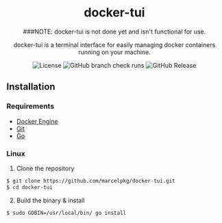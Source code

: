 <div align="center">
  <h1>docker-tui</h1>

###NOTE: docker-tui is not done yet and isn't functional for use.
  
docker-tui is a terminal interface for easily managing docker containers running on your machine.

![License](https://img.shields.io/github/license/marcelpkg/docker-tui)
![GitHub branch check runs](https://img.shields.io/github/check-runs/marcelpkg/docker-tui/main?label=tests)
![GitHub Release](https://img.shields.io/github/v/release/marcelpkg/docker-tui)

</div>

## Installation

### Requirements

- [Docker Engine](https://docs.docker.com/engine/install/)
- [Git](https://git-scm.com/downloads/)
- [Go](https://go.dev/doc/install)

### Linux

1. Clone the repository

```bash
$ git clone https://github.com/marcelpkg/docker-tui.git
$ cd docker-tui
```

2. Build the binary & install

```bash
$ sudo GOBIN=/usr/local/bin/ go install
```
